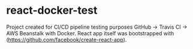 # react-docker-test
Project created for CI/CD pipeline testing purposes GitHub -> Travis CI -> AWS Beanstalk with Docker.
React app itself was bootstrapped with (https://github.com/facebook/create-react-app).